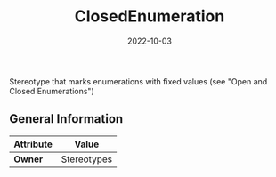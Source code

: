 ﻿---
title: ClosedEnumeration
toc: false
type: specs
date: "2022-10-03"
draft: false
specification: VEC
version: 2.0.1
documentType: "Recommendation"
elementType: Class
classes:
  - ClosedEnumeration
menu_name: vec-2.0.1
---
Stereotype that marks enumerations with fixed values&#160;(see &quot;Open and Closed&#160;Enumerations&quot;)

## General Information

| Attribute               | Value |
|-------------------------|-------|
| **Owner**               | Stereotypes |
